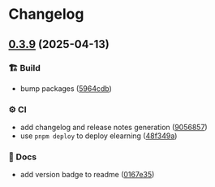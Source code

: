 # Changelog

## [0.3.9](https://github.com/gabrielecanepa/glore/compare/v0.3.8...v0.3.9) (2025-04-13)


### 🏗️ Build

* bump packages ([5964cdb](https://github.com/gabrielecanepa/glore/commit/5964cdbd21de98c12a4ed2c974afa3bebbb6137e))


### ⚙️ CI

* add changelog and release notes generation ([9056857](https://github.com/gabrielecanepa/glore/commit/90568575762f9ad52e7d48b2d662d5d2165f7cd5))
* use `pnpm deploy` to deploy elearning ([48f349a](https://github.com/gabrielecanepa/glore/commit/48f349adbee4eba5aa0af85db06ceb141059ec59))


### 📑 Docs

* add version badge to readme ([0167e35](https://github.com/gabrielecanepa/glore/commit/0167e35628c9eaa453837c9e0efdaa893ad7590c))
